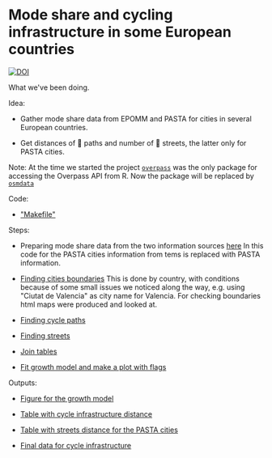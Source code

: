 Mode share and cycling infrastructure in some European countries
================================================================

[![DOI](https://zenodo.org/badge/DOI/10.5281/zenodo.343938.svg)](https://doi.org/10.5281/zenodo.343938)

What we've been doing.

Idea:

-   Gather mode share data from EPOMM and PASTA for cities in several European countries.

-   Get distances of :bicyclist: paths and number of :car: streets, the latter only for PASTA cities.

Note: At the time we started the project [`overpass`](https://github.com/hrbrmstr/overpass) was the only package for accessing the Overpass API from R. Now the package will be replaced by [`osmdata`](https://github.com/osmdatar/osmdata)

Code:

-  ["Makefile"](makefile.R)


Steps:

-   Preparing mode share data from the two information sources [here](code/data_preparation.R) In this code for the PASTA cities information from tems is replaced with PASTA information.


-   [Finding cities boundaries](code/add_boundaries.R) This is done by country, with conditions because of some small issues we noticed along the way, e.g. using "Ciutat de Valencia" as city name for Valencia. For checking boundaries html maps were produced and looked at.

-   [Finding cycle paths](code/make_overpass_queries.R)

-   [Finding streets](code/make_overpass_streets_queries.R)

-   [Join tables](code/bind_tables.R)

-   [Fit growth model and make a plot with flags](code/maelle_growthmodel.R)

Outputs:

- [Figure for the growth model](figures/kitschflags.png)

- [Table with cycle infrastructure distance](tadaaa.csv)

- [Table with streets distance for the PASTA cities](tadaaa_streets.csv)

- [Final data for cycle infrastructure](data/finaldata.csv)
